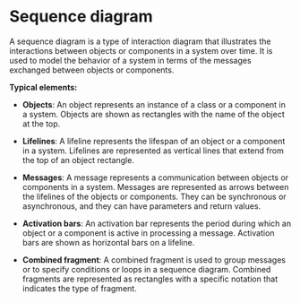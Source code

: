 # Sequence diagram

A sequence diagram is a type of interaction diagram that illustrates the interactions between objects or components in a system over time. It is used to model the behavior of a system in terms of the messages exchanged between objects or components.

**Typical elements:**

* **Objects**: An object represents an instance of a class or a component in a system. Objects are shown as rectangles with the name of the object at the top.

* **Lifelines**: A lifeline represents the lifespan of an object or a component in a system. Lifelines are represented as vertical lines that extend from the top of an object rectangle.

* **Messages**: A message represents a communication between objects or components in a system. Messages are represented as arrows between the lifelines of the objects or components. They can be synchronous or asynchronous, and they can have parameters and return values.

* **Activation bars**: An activation bar represents the period during which an object or a component is active in processing a message. Activation bars are shown as horizontal bars on a lifeline.

* **Combined fragment**: A combined fragment is used to group messages or to specify conditions or loops in a sequence diagram. Combined fragments are represented as rectangles with a specific notation that indicates the type of fragment.
